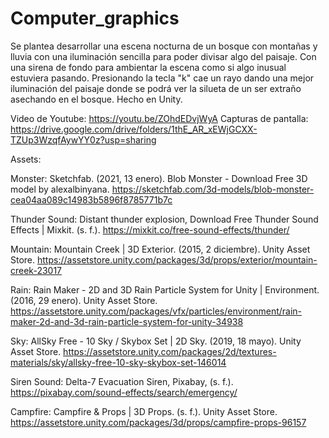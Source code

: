 # Computer_graphics

Se plantea desarrollar una escena nocturna de un bosque con montañas y lluvia con una iluminación sencilla para poder divisar algo del paisaje. Con una sirena de fondo para ambientar la escena como si algo inusual estuviera pasando. 
Presionando la tecla "k" cae un rayo dando una mejor iluminación del paisaje donde se podrá ver la silueta de un ser extraño asechando en el bosque.
Hecho en Unity.

Video de Youtube: https://youtu.be/ZOhdEDvjWyA
Capturas de pantalla: https://drive.google.com/drive/folders/1thE_AR_xEWjGCXX-TZUp3WzqfAywYY0z?usp=sharing

Assets:
 
Monster:
Sketchfab. (2021, 13 enero). Blob Monster - Download Free 3D model by alexalbinyana. https://sketchfab.com/3d-models/blob-monster-cea04aa089c14983b5896f8785771b7c

Thunder Sound:
Distant thunder explosion, Download Free Thunder Sound Effects | Mixkit. (s. f.). https://mixkit.co/free-sound-effects/thunder/

Mountain:
Mountain Creek | 3D Exterior. (2015, 2 diciembre). Unity Asset Store. https://assetstore.unity.com/packages/3d/props/exterior/mountain-creek-23017

Rain:
Rain Maker - 2D and 3D Rain Particle System for Unity | Environment. (2016, 29 enero). Unity Asset Store. https://assetstore.unity.com/packages/vfx/particles/environment/rain-maker-2d-and-3d-rain-particle-system-for-unity-34938

Sky:
AllSky Free - 10 Sky / Skybox Set | 2D Sky. (2019, 18 mayo). Unity Asset Store. https://assetstore.unity.com/packages/2d/textures-materials/sky/allsky-free-10-sky-skybox-set-146014

Siren Sound:
Delta-7 Evacuation Siren, Pixabay, (s. f.). https://pixabay.com/sound-effects/search/emergency/

Campfire:
Campfire & Props | 3D Props. (s. f.). Unity Asset Store. https://assetstore.unity.com/packages/3d/props/campfire-props-96157
